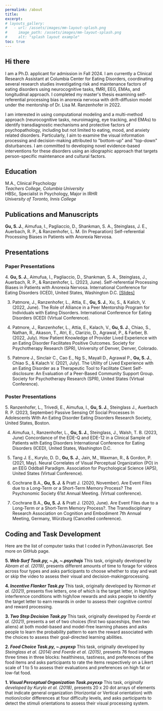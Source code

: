 ```yaml
---
permalink: /about
title: 
excerpt: 
# layouts_gallery:
#   - url: /assets/images/mm-layout-splash.png
#     image_path: /assets/images/mm-layout-splash.png
#     alt: "splash layout example"
toc: true
---
```


<style>
    .page__content .smallfont {
        font-size: 2.3vh;
        white-space: pre-wrap;
    }
</style>

## Hi there <i class="far fa-smile-beam"></i> 
<p class="smallfont">I am a Ph.D. applicant for admission in Fall 2024. I am currently a Clinical Research Assistant at Columbia Center for Eating Disorders, coordinating several research studies investigating risk and maintenance factors of eating disorders using neurocognitive tasks, fMRI, EEG, EMAs, and longitudinal approach. I completed my master's thesis examining self-referential processing bias in anorexia nervosa with drift-diffusion model under the mentorship of Dr. Lisa M. Ranzenhofer in 2022.

I am interested in using computational modeling and a multi-method approach (neurocognitive tasks, neuroimaging, eye tracking, and EMAs) to identify transdiagnostic mechanisms and protective factors of psychopathology, including but not limited to eating, mood, and anxiety related disorders. Particularly, I aim to examine the visual information processing and decision-making attributed to "bottom-up" and "top-down" disturbances. I am committed to developing novel evidence-based interventions for these disorders using an idiographic approach that targets person-specific maintenance and cultural factors.
</p>

## Education <i class="fas fa-graduation-cap"></i> 
<p class="smallfont">M.A., Clinical Psychology<i><br>Teachers College, Columbia University</i><br>
HBSc, Specialist in Psychology, Major in IRHR<i><br>University of Toronto, Innis College</i></p>

## Publications and Manuscripts <i class="fas fa-edit"></i> 
<p class="smallfont"><b>Gu, S. J.</b>, Aimufua, I., Pagliaccio, D., Shankman, S. A., Steinglass, J. E., Auerbach, R. P., & Ranzenhofer, L. M. (In Preparation) Self-referential Processing Biases in Patients with Anorexia Nervosa.
</p>

## Presentations <i class="fas fa-chalkboard-teacher"></i>
### Paper Presentations 
<p class="smallfont">4. <b>Gu, S. J.</b>, Aimufua, I., Pagliaccio, D., Shankman, S. A., Steinglass, J., Auerbach, R. P., & Ranzenhofer, L. (2023, June). Self-referential Processing Biases in Patients with Anorexia Nervosa. International Conference for Eating Disorders (ICED), United States, Washington D.C. <a href="/assets/slides/ICED2023_final.pdf">[Slides]</a>

3. Patmore, J., Ranzenhofer, L., Attia, E., <b>Gu, S. J.</b>, Xu, S., & Kalich, V. (2022, June). The Role of Alliance in a Peer Mentorship Program for Individuals with Eating Disorders. International Conference for Eating Disorders (ICED) (Virtual Conference).

2. Patmore, J., Ranzenhofer, L., Attia, E., Kalach, V., <b>Gu, S. J.</b>, Chiao, S., Nathan, R., Akason, T., Atri, E., Clarizio, D., Agrawal, P., & Farber, B. (2022, July). How Patient Knowledge of Provider Lived Experience with an Eating Disorder Facilitates Positive Outcomes. Society for Psychotherapy Research (SPR), University of Denver, Denver, Colorado.

1. Patmore J., Sinclair C., Cao E., Ng S., Mayall D., Agrawal P., <b>Gu, S. J.</b>, Chiao S., & Kalach V. (2021, July). The Utility of Lived Experience with an Eating Disorder as a Therapeutic Tool to Facilitate Client Self-disclosure: An Evaluation of a Peer-Based Community Support Group. Society for Psychotherapy Research (SPR), United States (Virtual Conference).
</p>

### Poster Presentations
<p class="smallfont">5. Ranzenhofer, L., Trivedi, E., Aimufua, I., <b>Gu, S. J.</b>, Steinglass J., Auerbach R. P. (2023, September) Passive Sensing Of Social Processes In Adolescents With An Eating Disorder Eating Disorders Research Society, United States, Boston.

4. Aimufua, I., Ranzenhofer, L., <b>Gu, S. J.</b>, Steinglass, J., Walsh, T. B. (2023, June) Concordance of the EDE-Q and EDE-12 in a Clinical Sample of Patients with Eating Disorders International Conference for Eating Disorders (ICED), United States, Washington D.C.

3. Tang J. E., Kurylo, D. D., <b>Gu, S. J.</b>, Jain, M., Waxman, R., & Gordon, P. (2021, May). Neural Correlates of Visual Perceptual Organization (PO) in an EEG Oddball Paradigm. Association for Psychological Science (APS), United States (Virtual Conference).

2. Cochrane B.A., <b>Gu, S. J.</b> & Pratt J. (2020, November). Are Event Files due to a Long-Term or a Short-Term Memory Process? The Psychonomic Society 61st Annual Meeting. (Virtual conference).

1. Cochrane B.A., <b>Gu, S. J.</b> & Pratt J. (2020, June). Are Event Files due to a Long-Term or a Short-Term Memory Process?. The Transdisciplinary Research Association on Cognition and Embodiment 7th Annual Meeting, Germany, Würzburg (Cancelled conference).
</p>

## Coding and Task Development <i class="fas fa-code"></i>
<p class="smallfont">Here are the list of computer tasks that I coded in Python/Javascript. See more on GitHub page.

<b>5. <i>Web Surf Task.py, ~.js, ~.psychojs</i></b>
This task, originally developed by <i>Abram et al. (2019)</i>, presents different amounts of time to forage for videos across four types and asks participants to choose whether to stay and wait or skip the video to assess their visual and decision-makingprocessing.

<b>4. <i>Incentive Flanker Task.py</i></b>
This task, originally developed by <i>Norman et al. (2021)</i>, presents five letters, one of which is the target letter, in high/low interference conditions with high/low rewards and asks people to identify the target letter to earn rewards in order to assess their cognitive control and reward processing.

<b>3. <i>Two Step Decision Task.py</i></b>
This task, originally developed by <i>Foerde et al. (2021)</i>, presents a set of two choices (first two spaceships, then two aliens) at both model-based and model-free learning phases and asks people to learn the probability pattern to earn the reward associated with the choices to assess their goal-directed learning abilities.

<b>2. <i>Food Choice Task.py, ~.psyexp</i></b>
This task, originally developed by <i>Steinglass et al. (2014) and Foerde et al. (2015)</i>, presents 76 food images three times in three blocks: healthiness, tastiness, and preferences of the food items and asks participants to rate the items respectively on a Likert scale of 1 to 5 to assess their evaluations and preferences on high fat or low-fat food.

<b>1. <i>Visual Perceptual Organization Task.psyexp</i></b>
This task, <i>originally developed by Kurylo et al. (2018)</i>, presents 20 x 20 dot arrays of elements that indicate general organization (Horizontal or Vertical orientation) with motion/color differences at four difficulty levels, and asks participants to detect the stimuli orientations to assess their visual processing system. </p>
